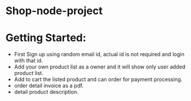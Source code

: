 # Shop-node-project


# Getting Started:
* First Sign up using random email id, actual id is not required and login with that id.
* Add your own product list as a owner and it will show only user added product list.
* Add to cart the listed product and can order for payment processing.
* order detail invoice as a pdf.
* detail product description.
